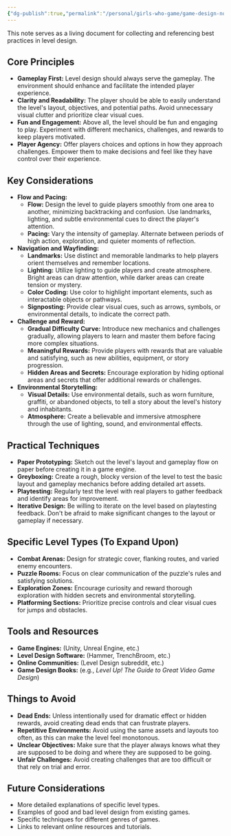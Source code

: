 ```yaml
---
{"dg-publish":true,"permalink":"/personal/girls-who-game/game-design-notes/game-design/level-design-best-practices/","dgPassFrontmatter":true}
---
```


This note serves as a living document for collecting and referencing best practices in level design.

## Core Principles

*   **Gameplay First:** Level design should always serve the gameplay. The environment should enhance and facilitate the intended player experience.
*   **Clarity and Readability:** The player should be able to easily understand the level's layout, objectives, and potential paths. Avoid unnecessary visual clutter and prioritize clear visual cues.
*   **Fun and Engagement:** Above all, the level should be fun and engaging to play. Experiment with different mechanics, challenges, and rewards to keep players motivated.
*   **Player Agency:** Offer players choices and options in how they approach challenges. Empower them to make decisions and feel like they have control over their experience.

## Key Considerations

*   **Flow and Pacing:**
    *   **Flow:** Design the level to guide players smoothly from one area to another, minimizing backtracking and confusion. Use landmarks, lighting, and subtle environmental cues to direct the player's attention.
    *   **Pacing:** Vary the intensity of gameplay. Alternate between periods of high action, exploration, and quieter moments of reflection.
*   **Navigation and Wayfinding:**
    *   **Landmarks:** Use distinct and memorable landmarks to help players orient themselves and remember locations.
    *   **Lighting:** Utilize lighting to guide players and create atmosphere. Bright areas can draw attention, while darker areas can create tension or mystery.
    *   **Color Coding:** Use color to highlight important elements, such as interactable objects or pathways.
    *   **Signposting:** Provide clear visual cues, such as arrows, symbols, or environmental details, to indicate the correct path.
*   **Challenge and Reward:**
    *   **Gradual Difficulty Curve:** Introduce new mechanics and challenges gradually, allowing players to learn and master them before facing more complex situations.
    *   **Meaningful Rewards:** Provide players with rewards that are valuable and satisfying, such as new abilities, equipment, or story progression.
    *   **Hidden Areas and Secrets:** Encourage exploration by hiding optional areas and secrets that offer additional rewards or challenges.
*   **Environmental Storytelling:**
    *   **Visual Details:** Use environmental details, such as worn furniture, graffiti, or abandoned objects, to tell a story about the level's history and inhabitants.
    *   **Atmosphere:** Create a believable and immersive atmosphere through the use of lighting, sound, and environmental effects.

## Practical Techniques

*   **Paper Prototyping:** Sketch out the level's layout and gameplay flow on paper before creating it in a game engine.
*   **Greyboxing:** Create a rough, blocky version of the level to test the basic layout and gameplay mechanics before adding detailed art assets.
*   **Playtesting:** Regularly test the level with real players to gather feedback and identify areas for improvement.
*   **Iterative Design:** Be willing to iterate on the level based on playtesting feedback. Don't be afraid to make significant changes to the layout or gameplay if necessary.

## Specific Level Types (To Expand Upon)

*   **Combat Arenas:** Design for strategic cover, flanking routes, and varied enemy encounters.
*   **Puzzle Rooms:** Focus on clear communication of the puzzle's rules and satisfying solutions.
*   **Exploration Zones:** Encourage curiosity and reward thorough exploration with hidden secrets and environmental storytelling.
*   **Platforming Sections:** Prioritize precise controls and clear visual cues for jumps and obstacles.

## Tools and Resources

*   **Game Engines:** (Unity, Unreal Engine, etc.)
*   **Level Design Software:** (Hammer, TrenchBroom, etc.)
*   **Online Communities:** (Level Design subreddit, etc.)
*   **Game Design Books:** (e.g., *Level Up! The Guide to Great Video Game Design*)

## Things to Avoid

*   **Dead Ends:** Unless intentionally used for dramatic effect or hidden rewards, avoid creating dead ends that can frustrate players.
*   **Repetitive Environments:** Avoid using the same assets and layouts too often, as this can make the level feel monotonous.
*   **Unclear Objectives:** Make sure that the player always knows what they are supposed to be doing and where they are supposed to be going.
*   **Unfair Challenges:** Avoid creating challenges that are too difficult or that rely on trial and error.

## Future Considerations

*   More detailed explanations of specific level types.
*   Examples of good and bad level design from existing games.
*   Specific techniques for different genres of games.
*   Links to relevant online resources and tutorials.
